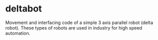 # deltabot
Movement and interfacing code of a simple 3 axis parallel robot (delta robot). These types of robots are used in industry for high speed automation.
